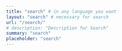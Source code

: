 ```yaml
---
title: "search" # in any language you want
layout: "search" # necessary for search
url: "/search/"
# description: "Description for Search"
summary: "search"
placeholder: "search"
---
```

